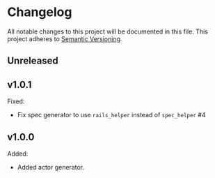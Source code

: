 # Changelog

All notable changes to this project will be documented in this file. This
project adheres to [Semantic Versioning](https://semver.org/spec/v2.0.0.html).

## Unreleased

## v1.0.1

Fixed:
- Fix spec generator to use `rails_helper` instead of `spec_helper` #4

## v1.0.0

Added:
- Added actor generator.
